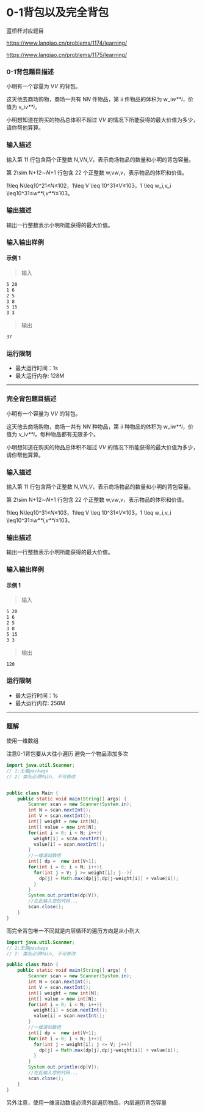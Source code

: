 # 0-1背包以及完全背包

蓝桥杯对应题目

https://www.lanqiao.cn/problems/1174/learning/

https://www.lanqiao.cn/problems/1175/learning/

### 0-1背包题目描述

小明有一个容量为 V*V* 的背包。

这天他去商场购物，商场一共有 N*N* 件物品，第 i*i* 件物品的体积为 w_i*w**i*，价值为 v_i*v**i*。

小明想知道在购买的物品总体积不超过 V*V* 的情况下所能获得的最大价值为多少，请你帮他算算。

### 输入描述

输入第 11 行包含两个正整数 N,V*N*,*V*，表示商场物品的数量和小明的背包容量。

第 2\sim N+12∼*N*+1 行包含 22 个正整数 w,v*w*,*v*，表示物品的体积和价值。

1\leq N\leq10^21≤*N*≤102，1\leq V \leq 10^31≤*V*≤103，1 \leq w_i,v_i \leq10^31≤*w**i*,*v**i*≤103。

### 输出描述

输出一行整数表示小明所能获得的最大价值。

### 输入输出样例

#### 示例 1

> 输入

```txt
5 20
1 6
2 5
3 8
5 15
3 3 
```

> 输出

```txt
37
```

### 运行限制

- 最大运行时间：1s
- 最大运行内存: 128M

---

### 完全背包题目描述

小明有一个容量为 V*V* 的背包。

这天他去商场购物，商场一共有 N*N* 种物品，第 i*i* 种物品的体积为 w_i*w**i*，价值为 v_i*v**i*，每种物品都有无限多个。

小明想知道在购买的物品总体积不超过 V*V* 的情况下所能获得的最大价值为多少，请你帮他算算。

### 输入描述

输入第 11 行包含两个正整数 N,V*N*,*V*，表示商场物品的数量和小明的背包容量。

第 2\sim N+12∼*N*+1 行包含 22 个正整数 w,v*w*,*v*，表示物品的体积和价值。

1\leq N\leq10^31≤*N*≤103，1\leq V \leq 10^31≤*V*≤103，1 \leq w_i,v_i \leq10^31≤*w**i*,*v**i*≤103。

### 输出描述

输出一行整数表示小明所能获得的最大价值。

### 输入输出样例

#### 示例 1

> 输入

```txt
5 20
1 6
2 5
3 8
5 15
3 3 
```

> 输出

```txt
120
```

### 运行限制

- 最大运行时间：1s
- 最大运行内存: 256M

---

### 题解

使用一维数组

注意0-1背包要从大往小遍历 避免一个物品添加多次

```java
import java.util.Scanner;
// 1:无需package
// 2: 类名必须Main, 不可修改


public class Main {
    public static void main(String[] args) {
        Scanner scan = new Scanner(System.in);
        int N = scan.nextInt();
        int V = scan.nextInt();
        int[] weight = new int[N];
        int[] value = new int[N];
        for(int i = 0; i < N; i++){
          weight[i] = scan.nextInt();
          value[i] = scan.nextInt();
        }
        //一维滚动数组
        int[] dp =  new int[V+1];
        for(int i = 0; i < N; i++){
          for(int j = V; j >= weight[i]; j--){
            dp[j] = Math.max(dp[j],dp[j-weight[i]] + value[i]);
          }
        }
        System.out.println(dp[V]);
        //在此输入您的代码...
        scan.close();
    }
}
```

而完全背包唯一不同就是内层循环的遍历方向是从小到大

```java
import java.util.Scanner;
// 1:无需package
// 2: 类名必须Main, 不可修改

public class Main {
    public static void main(String[] args) {
        Scanner scan = new Scanner(System.in);
        int N = scan.nextInt();
        int V = scan.nextInt();
        int[] weight = new int[N];
        int[] value = new int[N];
        for(int i = 0; i < N; i++){
          weight[i] = scan.nextInt();
          value[i] = scan.nextInt();
        }
        //一维滚动数组
        int[] dp =  new int[V+1];
        for(int i = 0; i < N; i++){
          for(int j = weight[i]; j <= V; j++){
            dp[j] = Math.max(dp[j],dp[j-weight[i]] + value[i]);
          }
        }
        System.out.println(dp[V]);
        //在此输入您的代码...
        scan.close();
    }
}
```

另外注意，使用一维滚动数组必须外层遍历物品，内层遍历背包容量